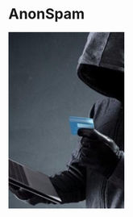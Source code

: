 #                                             AnonSpam
<img src ="img.jpg" align="center">                                          
